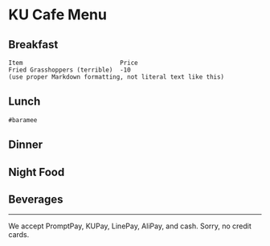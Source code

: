 # KU Cafe Menu


## Breakfast

    Item                           Price
    Fried Grasshoppers (terrible)  -10
    (use proper Markdown formatting, not literal text like this)

## Lunch 
    #baramee

## Dinner


## Night Food


## Beverages



---

We accept PromptPay, KUPay, LinePay, AliPay, and cash. Sorry, no credit cards.
